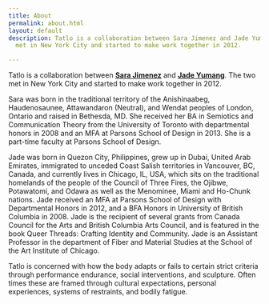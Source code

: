 ```yaml
---
title: About
permalink: about.html
layout: default
description: Tatlo is a collaboration between Sara Jimenez and Jade Yumang. The two
  met in New York City and started to make work together in 2012.

---
```

Tatlo is a collaboration between <a href="http://sarajimenezstudio.com/" target="_blank" class="black"><strong>Sara Jimenez</strong></a> and <strong><a href="http://jadeyumang.com/" target="_blank" class="black">Jade Yumang</a></strong>. The two met in New York City  and started to make work together in 2012.

Sara was born in the traditional territory of the Anishinaabeg, Haudenosaunee, Attawandaron (Neutral),  and Wendat peoples of London, Ontario and raised in Bethesda, MD. She received her BA in Semiotics and Communication Theory from the University of Toronto with departmental honors in 2008 and an MFA at  Parsons School of Design in 2013. She is a part-time faculty at Parsons School of Design.

Jade was born in Quezon City, Philippines, grew up in Dubai, United Arab Emirates, immigrated to unceded Coast Salish territories in Vancouver, BC, Canada, and currently lives in Chicago, IL, USA, which sits on the traditional homelands of the people of the Council of Three Fires, the Ojibwe, Potawatomi, and Odawa as well as the Menominee, Miami and Ho-Chunk nations. Jade received an MFA at Parsons School of Design with Departmental Honors in 2012, and a BFA Honors in University of British Columbia in 2008. Jade is the recipient of several grants from Canada Council for the Arts and British Columbia Arts Council, and is featured in the book Queer Threads: Crafting Identity and Community. Jade is an Assistant Professor in the department of Fiber and Material Studies at the School of the Art Institute of Chicago.

Tatlo is concerned with how the body adapts or fails to certain strict criteria through performance endurance, social interventions, and sculpture. Often times these are framed through cultural expectations, personal experiences, systems of restraints, and bodily fatigue.